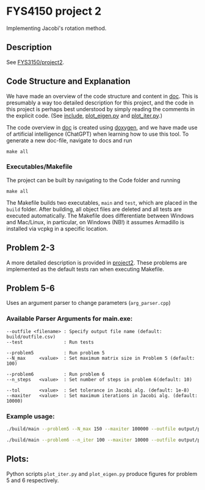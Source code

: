# FYS4150 project 2

Implementing Jacobi's rotation method.

## Description
See [FYS3150/project2](https://anderkve.github.io/FYS3150/book/projects/project2.html).

## Code Structure and Explanation 
We have made an overview of the code structure and content in [doc](https://github.com/isakrukan/FYS4150/blob/main/Project2/docs/doc.pdf). This is presumably a way too detailed description for this project, and the code in this project is perhaps best understood by simply reading the comments in the explicit code. (See [include](https://github.com/isakrukan/FYS4150/tree/main/Project2/Code/include), [plot_eigen.py](https://github.com/isakrukan/FYS4150/blob/main/Project2/Code/plot_eigen.py) and [plot_iter.py](https://github.com/isakrukan/FYS4150/blob/main/Project2/Code/plot_iter.py).) 

The code overview in  [doc](https://github.com/isakrukan/FYS4150/blob/main/Project2/docs/doc.pdf) is created using [doxygen](https://www.doxygen.nl/), and we have made use of artificial intelligence (ChatGPT) when learning how to use this tool. To generate a new doc-file, navigate to docs and run
```
make all
```

### Executables/Makefile
The project can be built by navigating to the Code folder and running 
```
make all
```
The Makefile builds two executables, `main` and `test`, which are placed in the `build` folder. After building, all object files are deleted and all tests are executed automatically. The Makefile does differentiate between Windows and Mac/Linux, in particular, on Windows (NB!) it assumes Armadillo is installed via vcpkg in a specific location.

## Problem 2-3
A more detailed description is provided in [project2](https://github.com/isakrukan/FYS4150/blob/main/Project2/main.pdf). These problems are implemented as the default tests ran when executing Makefile. 

## Problem 5-6
Uses an argument parser to change parameters (`arg_parser.cpp`) 

### Available Parser Arguments for main.exe:
```
--outfile <filename> : Specify output file name (default: build/outfile.csv)
--test               : Run tests

--problem5           : Run problem 5
--N_max     <value>  : Set maximum matrix size in Problem 5 (default: 100)

--problem6           : Run problem 6
--n_steps   <value>  : Set number of steps in problem 6(default: 10)

--tol       <value>  : Set tolerance in Jacobi alg. (default: 1e-8)
--maxiter   <value>  : Set maximum iterations in Jacobi alg. (default: 10000)
 ```

### Example usage:

```bash
./build/main --problem5 --N_max 150 --maxiter 100000 --outfile output/problem5.csv   
```
```bash
./build/main --problem6 --n_iter 100 --maxiter 10000 --outfile output/problem6-n10.csv   
```

## Plots:
Python scripts `plot_iter.py` and `plot_eigen.py` produce figures for problem 5 and 6 respectively.
